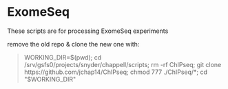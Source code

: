 # ExomeSeq
These scripts are for processing ExomeSeq experiments

remove the old repo & clone the new one with: 
> WORKING_DIR=$(pwd); cd /srv/gsfs0/projects/snyder/chappell/scripts; rm -rf ChIPseq; git clone https://github.com/jchap14/ChIPseq; chmod 777 ./ChIPseq/*; cd "$WORKING_DIR"    